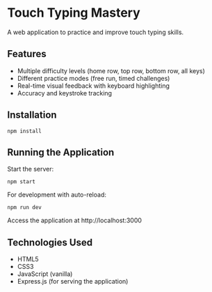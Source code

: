 # Touch Typing Mastery

A web application to practice and improve touch typing skills.

## Features

- Multiple difficulty levels (home row, top row, bottom row, all keys)
- Different practice modes (free run, timed challenges)
- Real-time visual feedback with keyboard highlighting
- Accuracy and keystroke tracking

## Installation

```
npm install
```

## Running the Application

Start the server:
```
npm start
```

For development with auto-reload:
```
npm run dev
```

Access the application at http://localhost:3000

## Technologies Used

- HTML5
- CSS3
- JavaScript (vanilla)
- Express.js (for serving the application)